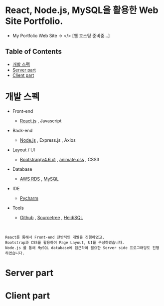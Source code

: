 # React, Node.js, MySQL을 활용한 Web Site Portfolio.

* My Portfolio Web Site -> </> [웹 호스팅 준비중...]


## Table of Contents

* [개발 스펙](#chapter-1)
* [Server part](#chapter-2)
* [Client part](#chapter-3)


# 개발 스펙 <a id="chapter-1"/>
- Front-end
  - <a href="https://ko.reactjs.org/" target="_blank" >React.js</a> , Javascript

- Back-end
  - [Node.js](https://nodejs.org/ko/) , Express.js , Axios

- Layout / UI
  - [Bootstrap(v4.6.x)](https://getbootstrap.com/docs/4.6/getting-started/introduction/) , [animate.css](https://animate.style/) , CSS3

- Database
  - [AWS RDS](https://aws.amazon.com/ko/rds/?trkCampaign=acq_paid_search_brand&sc_channel=ps&sc_campaign=acquisition_KR&sc_publisher=Google&sc_category=Database&sc_country=KR&sc_geo=APAC&sc_outcome=acq&sc_detail=amazon%20relational%20database%20service&sc_content={adgroup}&sc_matchtype=e&sc_segment=477203253514&sc_medium=ACQ-P|PS-GO|Brand|Desktop|SU|Database|Solution|KR|EN|Sitelink&s_kwcid=AL!4422!3!477203253514!e!!g!!amazon%20relational%20database%20service&ef_id=CjwKCAjwoNuGBhA8EiwAFxomA9TSKHHzVsvyxKe-s745ruFJaQxxkudQ9zUBYREz2QGIAgPe16PvARoCGsgQAvD_BwE:G:s&s_kwcid=AL!4422!3!477203253514!e!!g!!amazon%20relational%20database%20service) , [MySQL](https://www.mysql.com/)

- IDE
  - [Pycharm](https://www.jetbrains.com/ko-kr/pycharm/download/#section=windows)

- Tools
  - [Github](https://github.com/) , [Sourcetree](https://www.sourcetreeapp.com/) , [HeidiSQL](https://www.heidisql.com/)
<br/>

```
React를 통해서 Front-end 전반적인 개발을 진행하였고,    
Bootstrap과 CSS를 활용하여 Page Layout, UI를 구성하였습니다.  
Node.js 를 통해 MySQL database에 접근하여 필요한 Server side 프로그래밍도 진행하였습니다.
```


# Server part <a id="chapter-2"/>







# Client part <a id="chapter-3"/>

